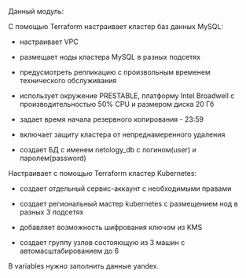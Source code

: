 Данный модуль:

C помощью Terraform настраивает кластер баз данных MySQL:

- настраивает VPC 

- размещает ноды кластера MySQL в разных подсетях

- предусмотреть репликацию с произвольным временем технического обслуживания

- использует окружение PRESTABLE, платформу Intel Broadwell с производительностью 50% CPU и размером диска 20 Гб

- задает время начала резервного копирования - 23:59

- включает защиту кластера от непреднамеренного удаления

- создает БД с именем netology_db c логином(user) и паролем(password)

Настраивает с помощью Terraform кластер Kubernetes:

- создает отдельный сервис-аккаунт с необходимыми правами

- создает региональный мастер kubernetes с размещением нод в разных 3 подсетях

- добавляет возможность шифрования ключом из KMS

- создает группу узлов состояющую из 3 машин с автомасштабированием до 6

В variables нужно заполнить данные yandex.